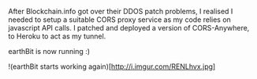 After Blockchain.info got over their DDOS patch problems, I realised I needed to setup a suitable CORS proxy service as my code relies on javascript API calls.
I patched and deployed a version of CORS-Anywhere, to Heroku to act as my tunnel.

earthBit is now running :)

!(earthBit starts working again)[http://i.imgur.com/RENLhvx.jpg]